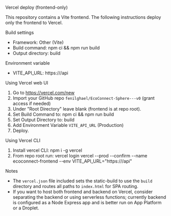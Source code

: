 Vercel deploy (frontend-only)

This repository contains a Vite frontend. The following instructions deploy only the frontend to Vercel.

Build settings
- Framework: Other (Vite)
- Build command: npm ci && npm run build
- Output directory: build

Environment variable
- VITE_API_URL: https://<your-backend-domain-or-app-url>/api

Using Vercel web UI
1. Go to https://vercel.com/new
2. Import your GitHub repo `fenilghael/EcoConnect-Sphere---v0` (grant access if needed)
3. Under "Root Directory" leave blank (frontend is at repo root).
4. Set Build Command to:
   npm ci && npm run build
5. Set Output Directory to:
   build
6. Add Environment Variable `VITE_API_URL` (Production)
7. Deploy.

Using Vercel CLI
1. Install vercel CLI:
   npm i -g vercel
2. From repo root run:
   vercel login
   vercel --prod --confirm --name ecoconnect-frontend --env VITE_API_URL="https://<your-backend>/api"

Notes
- The `vercel.json` file included sets the static-build to use the `build` directory and routes all paths to `index.html` for SPA routing.
- If you want to host both frontend and backend on Vercel, consider separating the backend or using serverless functions; currently backend is configured as a Node Express app and is better run on App Platform or a Droplet.
